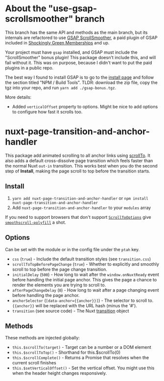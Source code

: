 # About the "use-gsap-scrollsmoother" branch

This branch has the same API and methods as the main branch, but its internals are refactored to use [GSAP ScrollSmoother](https://greensock.com/docs/v3/Plugins/ScrollSmoother), a paid plugin of GSAP included in [Shockingly Green Memberships](https://greensock.com/club/#feature-list) and up.  

Your project must have `gsap` installed, and GSAP must include the "ScrollSmoother" bonus plugin!  This package doesn't include this, and will fail without it.  This was on purpose, because I didn't want to put the paid plugins in a public repo.

The best way I found to install GSAP is to go to the [install page](https://greensock.com/docs/v3/Installation) and follow the section titled "NPM / Build Tools". TLDR: download the zip file, copy the tgz into your repo, and run `yarn add ./gsap-bonus.tgz`.

More details:

- Added  `verticalOffset` property to options.  Might be nice to add options to configure how fast it scrolls too.
# nuxt-page-transition-and-anchor-handler

This package add animated scrolling to all anchor links using [scrollTo](https://developer.mozilla.org/en-US/docs/Web/API/Element/scrollTo).  It also adds a default cross-dissolve page transition which feels faster than the normal Nuxt `out-in` transition.  This works best when you do the second step of **Install**, making the page scroll to top before the transition starts.

## Install

1. `yarn add nuxt-page-transition-and-anchor-handler` or `npm install nuxt-page-transition-and-anchor-handler`
2. Add `nuxt-page-transition-and-anchor-handler` to your `modules` array

If you need to support browsers that don't support [`ScrollToOptions`](https://caniuse.com/mdn-api_scrolltooptions) give [`smoothscroll-polyfill`](https://github.com/iamdustan/smoothscroll) a shot.

## Options

Can be set with the module or in the config file under the `ptah` key.

- `css` (`true`) - Include the default transition styles (see `transition.css`)
- `scrollToTopBeforePageChange` (`true`) - Whether to explicitly and smoothly scroll to top before the page change transition.
- `initialDelay` (`500`) - How long to wait after the `window.onNuxtReady` event before handling the initial page anchor.  This gives the page a chance to render the elements you are trying to scroll to.
- `afterPageChangeDelay` (`0`) - How long to wait after a page changing event before handling the page anchor.
- `anchorSelector` (`[data-anchor={{anchor}}]`) - The selector to scroll to. `{{anchor}}` will be replaced with the URL hash (minus the '#').
- `transition` (see source code) - The Nuxt [transition](https://nuxtjs.org/api/configuration-transition) object

## Methods

These methods are injected globally:

- `this.$scrollTo(target)` - Target can be a number or a DOM element
- `this.$scrollToTop()` - Shorthand for this.$scrollTo(0)
- `this.$scrollComplete()` - Returns a Promise that resolves when the current scroll finishes
- `this.$setVerticalOffset()` - Set the vertical offset. You might use this when the header height changes responsively.
